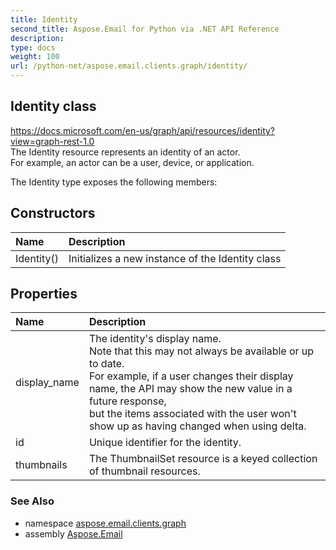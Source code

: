 ```yaml
---
title: Identity
second_title: Aspose.Email for Python via .NET API Reference
description: 
type: docs
weight: 100
url: /python-net/aspose.email.clients.graph/identity/
---
```


## Identity class

https://docs.microsoft.com/en-us/graph/api/resources/identity?view=graph-rest-1.0<br/>            The Identity resource represents an identity of an actor. <br/>            For example, an actor can be a user, device, or application.

The Identity type exposes the following members:
## Constructors
| Name | Description |
| :- | :- |
|Identity()|Initializes a new instance of the Identity class|
## Properties
| Name | Description |
| :- | :- |
|display_name|The identity's display name. <br/>            Note that this may not always be available or up to date. <br/>            For example, if a user changes their display name, the API may show the new value in a future response, <br/>            but the items associated with the user won't show up as having changed when using delta.|
|id|Unique identifier for the identity.|
|thumbnails|The ThumbnailSet resource is a keyed collection of thumbnail resources.|

### See Also

* namespace [aspose.email.clients.graph](/python-net/aspose.email.clients.graph/)
* assembly [Aspose.Email](/python-net/)

